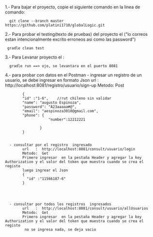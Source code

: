  1.- Para bajar el proyecto, copie el siguiente comando en la linea de comando:
 
      git clone --branch master https://github.com/platini1710/globalLogic.git
	  
2.-	Para probar el testing(texto de pruebas)  del proyecto el ("lo correos estan intencionalmente excrito erroneos asi como las password")	  

     gradle clean test 
	 
3.-	Para Levanar   proyecto el :
	  
      gradle run ==> ojo, se levantara en el puerto 8081
	   
	   
4.-	para probar con datos en el Postman
      - ingresar un registro de un usuario, se debe ingresar en formato Json
			url   :  http://localhost:8081/registro/usuario/sign-up	
			Metodo:  Post
			
			{
			"id" :"1-6",    //rut chileno sin validar
			"name": "augusto Espinoza",
			"password": "A23aaaaa#@",
			"email": "aespinoza3010@gmail.com",
			"phone": {
						"number":12212221

					}
			}
		

      - consultar por el registro  ingresado
			url   :  http://localhost:8081/consult/usuario/login
			Metodo:  Get	  
			Primero ingresar  en la pestaña Header y agregar la key Authorization y el valor del token que muestra cuando se crea el registo 
			luego ingrear el Json  
			{
			  "id" :"11566187-6"
			}
		
		
		
		
	  - consultar por todos los registros  ingresados
	  	    url   :  http://localhost:8081/consult/usuario/allUsuarios
		    Metodo:  Get	
	        Primero ingresar  en la pestaña Header y agregar la key Authorization y el valor del token que muestra cuando se crea el registo 
		     no se ingresa nada, se deja vacio